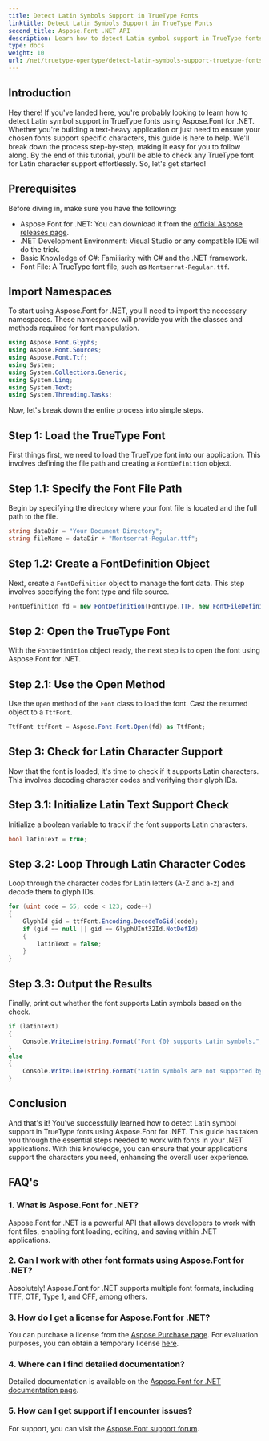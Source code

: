 ```yaml
---
title: Detect Latin Symbols Support in TrueType Fonts
linktitle: Detect Latin Symbols Support in TrueType Fonts
second_title: Aspose.Font .NET API
description: Learn how to detect Latin symbol support in TrueType fonts using Aspose.Font for .NET with our detailed guide. Perfect for developers working with fonts in .NET.
type: docs
weight: 10
url: /net/truetype-opentype/detect-latin-symbols-support-truetype-fonts/
---
```

## Introduction
Hey there! If you've landed here, you're probably looking to learn how to detect Latin symbol support in TrueType fonts using Aspose.Font for .NET. Whether you're building a text-heavy application or just need to ensure your chosen fonts support specific characters, this guide is here to help. We'll break down the process step-by-step, making it easy for you to follow along. By the end of this tutorial, you'll be able to check any TrueType font for Latin character support effortlessly. So, let's get started!
## Prerequisites
Before diving in, make sure you have the following:
- Aspose.Font for .NET: You can download it from the [official Aspose releases page](https://releases.aspose.com/font/net/).
- .NET Development Environment: Visual Studio or any compatible IDE will do the trick.
- Basic Knowledge of C#: Familiarity with C# and the .NET framework.
- Font File: A TrueType font file, such as `Montserrat-Regular.ttf`.
## Import Namespaces
To start using Aspose.Font for .NET, you'll need to import the necessary namespaces. These namespaces will provide you with the classes and methods required for font manipulation.
```csharp
using Aspose.Font.Glyphs;
using Aspose.Font.Sources;
using Aspose.Font.Ttf;
using System;
using System.Collections.Generic;
using System.Linq;
using System.Text;
using System.Threading.Tasks;
```
Now, let's break down the entire process into simple steps.
## Step 1: Load the TrueType Font
First things first, we need to load the TrueType font into our application. This involves defining the file path and creating a `FontDefinition` object.
## Step 1.1: Specify the Font File Path
Begin by specifying the directory where your font file is located and the full path to the file.
```csharp
string dataDir = "Your Document Directory";
string fileName = dataDir + "Montserrat-Regular.ttf";
```
## Step 1.2: Create a FontDefinition Object
Next, create a `FontDefinition` object to manage the font data. This step involves specifying the font type and file source.
```csharp
FontDefinition fd = new FontDefinition(FontType.TTF, new FontFileDefinition("ttf", new FileSystemStreamSource(fileName)));
```
## Step 2: Open the TrueType Font
With the `FontDefinition` object ready, the next step is to open the font using Aspose.Font for .NET.
## Step 2.1: Use the Open Method
Use the `Open` method of the `Font` class to load the font. Cast the returned object to a `TtfFont`.
```csharp
TtfFont ttfFont = Aspose.Font.Font.Open(fd) as TtfFont;
```
## Step 3: Check for Latin Character Support
Now that the font is loaded, it's time to check if it supports Latin characters. This involves decoding character codes and verifying their glyph IDs.
## Step 3.1: Initialize Latin Text Support Check
Initialize a boolean variable to track if the font supports Latin characters.
```csharp
bool latinText = true;
```
## Step 3.2: Loop Through Latin Character Codes
Loop through the character codes for Latin letters (A-Z and a-z) and decode them to glyph IDs.
```csharp
for (uint code = 65; code < 123; code++)
{
    GlyphId gid = ttfFont.Encoding.DecodeToGid(code);
    if (gid == null || gid == GlyphUInt32Id.NotDefId)
    {
        latinText = false;
    }
}
```
## Step 3.3: Output the Results
Finally, print out whether the font supports Latin symbols based on the check.
```csharp
if (latinText)
{
    Console.WriteLine(string.Format("Font {0} supports Latin symbols.", ttfFont.FontName));
}
else
{
    Console.WriteLine(string.Format("Latin symbols are not supported by font {0}.", ttfFont.FontName));
}
```
## Conclusion
And that's it! You've successfully learned how to detect Latin symbol support in TrueType fonts using Aspose.Font for .NET. This guide has taken you through the essential steps needed to work with fonts in your .NET applications. With this knowledge, you can ensure that your applications support the characters you need, enhancing the overall user experience.
## FAQ's
### 1. What is Aspose.Font for .NET?
Aspose.Font for .NET is a powerful API that allows developers to work with font files, enabling font loading, editing, and saving within .NET applications.
### 2. Can I work with other font formats using Aspose.Font for .NET?
Absolutely! Aspose.Font for .NET supports multiple font formats, including TTF, OTF, Type 1, and CFF, among others.
### 3. How do I get a license for Aspose.Font for .NET?
You can purchase a license from the [Aspose Purchase page](https://purchase.aspose.com/buy). For evaluation purposes, you can obtain a temporary license [here](https://purchase.aspose.com/temporary-license/).
### 4. Where can I find detailed documentation?
Detailed documentation is available on the [Aspose.Font for .NET documentation page](https://reference.aspose.com/font/net/).
### 5. How can I get support if I encounter issues?
For support, you can visit the [Aspose.Font support forum](https://forum.aspose.com/c/font/41).
